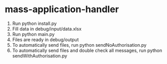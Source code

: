 # mass-application-handler

1. Run python install.py
2. Fill data in debug/input/data.xlsx
3. Run python main.py
4. Files are ready in debug/output
5. To automatically send files, run python sendNoAuthorisation.py
6. To automatically send files and double check all messages, run python sendWithAuthorisation.py
